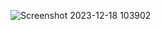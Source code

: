 ![Screenshot 2023-12-18 103902](https://github.com/Tejas9523/Maze_path_finder/assets/112255875/a324522d-cf40-4158-8148-3720a023034e)
